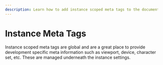```yaml
---
description: Learn how to add instance scoped meta tags to the document head.
---
```


# Instance Meta Tags

Instance scoped meta tags are global and are a great place to provide development specific meta information such as viewport, device, character set, etc. These are managed underneath the instance settings.

